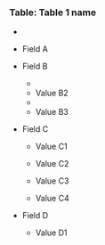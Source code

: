 ### Table: Table 1 name
- 
- Field A
- Field B

	- 
	- Value B2
	- 
	- Value B3
- Field C

	- Value C1

	- Value C2
	- Value C3

	- Value C4
- Field D
	- Value D1
